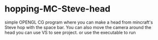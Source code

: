 # hopping-MC-Steve-head
simple OPENGL CG program where you can make a head from mincraft's Steve hop with the space bar. 
You can also move the camera around the head
you can use VS to see project. or use the executable to run
